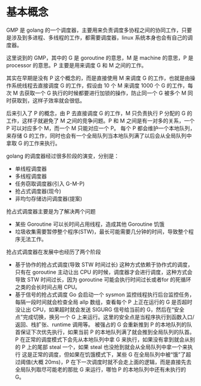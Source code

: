 # 基本概念
GMP 是 golang 的一个调度器，主要用来负责调度多协程之间的协同工作，只要是涉及到多进程、多线程的工作，都需要调度器，linux 系统本身也会有自己的调度器。

这里说到的 GMP，其中的 G 是 goroutine 的意思，M 是 machine 的意思，P 是 processor 的意思。P 主要是用来调度 G 和 M 之间的工作。

其实在早期是没有 P 这个概念的，而是直接使用 M 来调度 G 的工作，也就是由操作系统线程去直接调度 G 的工作，假设由 10 个 M 来调度 1000 个 G 的工作，每次 M 去获取一个 G 执行的时候都要进行加锁的操作，防止同一个 G 被多个 M 同时获取到，这样子效率就会很低。

后来引入了 P 的概念，由 P 去直接调度 G 的工作，M 只负责执行 P 分配的 G 的工作，这样子就避免了 M 之间的竞争问题。P 和 M 之间是有一对多的关系，一个 P 可以对应多个 M，而一个 M 只能对应一个 P。
每个 P 都会维护一个本地队列，来存储 G 的工作，同时也会有一个全局队列当本地队列满了以后会从全局队列中拿取 G 的工作来执行。

golang 的调度器经过很多阶段的演变，分别是：

* 单线程调度器
* 多线程调度器
* 任务窃取调度器(引入 G-M-P)
* 抢占式调度器(现今)
* 非均匀存储访问调度器(提案)

抢占式调度器主要是为了解决两个问题

* 某些 Goroutine 可以长时间占用线程，造成其他 Goroutine 饥饿
* 垃圾收集需要暂停整个程序(STW)，最长可能需要几分钟的时间，导致整个程序无法工作。

抢占式调度器在发展中也经历了两个阶段

* 基于协作的抢占式调度(导致 STW 时间过长)
  这种方式依赖于协作式的调度，只有在 goroutine 主动让出 CPU 的时候，调度器才会进行调度，这种方式会导致 STW 时间过长，因为 goroutine 可能会执行时间过长或者for 的死循环之类的会长时间占用 CPU。
* 基于信号的抢占式调度
  Go 会启动一个 sysmon 监控线程执行后台监控任务，每隔一段时间就会检查全局 allp 数组，查看每个 P 上正在运行的 G 是否超时没让出 CPU，如果超时就会发送 SIGURG 信号给当前的 G，然后在“安全点”完成切换，换另一个 G 上来运行。这里的安全点是当程序执行到函数入口/返回、栈扩张、runtime 调用等。
  被强占的 G 会重新推到 P 的本地队列的队首保证下次优先执行，如果当前 P 的本地队列满了就会推到全局队列的队首。
  P 在正常的调度模式下会先从本地队列中拿 G 来执行，如果没有拿到就会从别的 P 上的尾部 steal 一个，如果 steal 也没抢到就会从全局队列中拿一个来执行
  这是正常的调度，但如果在饥饿模式下，某些 G 在全局队列中被“饿”了超过阈值(大概 20ms)，P 在下一次调度时就不会走上面的逻辑，而是直接先去全局队列取尽可能老的那批 G 来运行，哪怕 P 的本地队列中还有未执行的 G。
